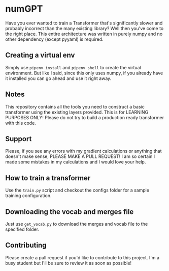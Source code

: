 # numGPT
Have you ever wanted to train a Transformer that's significantly slower and probably incorrect than the many existing library? Well then you've come to the right place. This entire architecture was written in purely numpy and no other dependency (except pyyaml) is required. 

## Creating a virtual env
Simply use `pipenv install` and `pipenv shell` to create the virtual environment. But like I said, since this only uses numpy, if you already have it installed you can go ahead and use it right away. 

## Notes
This repository contains all the tools you need to construct a basic transformer using the existing layers provided. This is for LEARNING PURPOSES ONLY! Please do not try to build a production ready transformer with this code.

## Support 
Please, if you see any errors with my gradient calculations or anything that doesn't make sense, PLEASE MAKE A PULL REQUEST! I am so certain I made some mistakes in my calculations and I would love your help.

## How to train a transformer
Use the `train.py` script and checkout the configs folder for a sample training configuration.

## Downloading the vocab and merges file
Just use `get_vocab.py` to download the merges and vocab file to the specified folder.

## Contributing
Please create a pull request if you'd like to contribute to this project. I'm a busy student but I'll be sure to review it as soon as possible!


